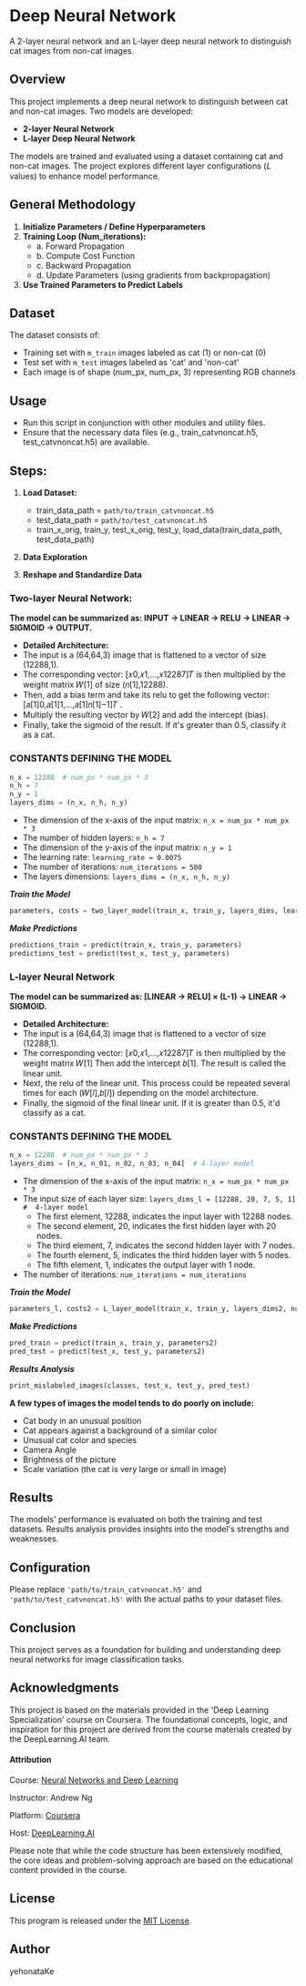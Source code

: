 # Deep Neural Network
A 2-layer neural network and an L-layer deep neural network to distinguish cat images from non-cat images.

## Overview

This project implements a deep neural network to distinguish between cat and non-cat images. Two models are developed:

  -  **2-layer Neural Network**
  -  **L-layer Deep Neural Network**

The models are trained and evaluated using a dataset containing cat and non-cat images. The project explores different layer configurations (𝐿 values) to enhance model performance.

## General Methodology

1. **Initialize Parameters / Define Hyperparameters**
2. **Training Loop (Num_iterations):**
    - a. Forward Propagation
    - b. Compute Cost Function
    - c. Backward Propagation
    - d. Update Parameters (using gradients from backpropagation)
3. **Use Trained Parameters to Predict Labels**

## Dataset

The dataset consists of:
- Training set with `m_train` images labeled as cat (1) or non-cat (0)
- Test set with `m_test` images labeled as 'cat' and 'non-cat'
- Each image is of shape (num_px, num_px, 3) representing RGB channels

## Usage

- Run this script in conjunction with other modules and utility files.
- Ensure that the necessary data files (e.g., train_catvnoncat.h5, test_catvnoncat.h5) are available.

## Steps:
1. **Load Dataset:**
   - train_data_path = `path/to/train_catvnoncat.h5`
   - test_data_path = `path/to/test_catvnoncat.h5`
   - train_x_orig, train_y, test_x_orig, test_y, load_data(train_data_path, test_data_path)

2. **Data Exploration**

3. **Reshape and Standardize Data**

### Two-layer Neural Network:

**The model can be summarized as: INPUT -> LINEAR -> RELU -> LINEAR -> SIGMOID -> OUTPUT.**
  - **Detailed Architecture:**
  - The input is a (64,64,3) image that is flattened to a vector of size (12288,1).
  - The corresponding vector: [𝑥0,𝑥1,...,𝑥12287]𝑇 is then multiplied by the weight matrix 𝑊[1] of size (𝑛[1],12288).
  - Then, add a bias term and take its relu to get the following vector: [𝑎[1]0,𝑎[1]1,...,𝑎[1]𝑛[1]−1]𝑇 .
  - Multiply the resulting vector by 𝑊[2] and add the intercept (bias).
  - Finally, take the sigmoid of the result. If it's greater than 0.5, classify it as a cat.

### CONSTANTS DEFINING THE MODEL ####
```python
n_x = 12288  # num_px * num_px * 3
n_h = 7
n_y = 1
layers_dims = (n_x, n_h, n_y)
```
  - The dimension of the x-axis of the input matrix: `n_x = num_px * num_px * 3`
  - The number of hidden layers: `n_h = 7`
  - The dimension of the y-axis of the input matrix: `n_y = 1`
  - The learning rate: `learning_rate = 0.0075`
  - The number of iterations: `num_iterations = 500`
  - The layers dimensions: `layers_dims = (n_x, n_h, n_y)`

***Train the Model***
```python
parameters, costs = two_layer_model(train_x, train_y, layers_dims, learning_rate, num_iterations, print_cost=True)
```

***Make Predictions***
```python
predictions_train = predict(train_x, train_y, parameters)
predictions_test = predict(test_x, test_y, parameters)
```

### L-layer Neural Network

**The model can be summarized as: [LINEAR -> RELU] × (L-1) -> LINEAR -> SIGMOID.**
  - **Detailed Architecture:**
  - The input is a (64,64,3) image that is flattened to a vector of size (12288,1).
  - The corresponding vector: [𝑥0,𝑥1,...,𝑥12287]𝑇 is then multiplied by the weight matrix 𝑊[1] Then add the intercept 𝑏[1]. The result is called the linear unit.
  - Next, the relu of the linear unit. This process could be repeated several times for each (𝑊[𝑙],𝑏[𝑙]) depending on the model architecture.
  - Finally, the sigmoid of the final linear unit. If it is greater than 0.5, it'd classify as a cat.

### CONSTANTS DEFINING THE MODEL ####
```python
n_x = 12288  # num_px * num_px * 3
layers_dims = [n_x, n_01, n_02, n_03, n_04]  # 4-layer model
```

  - The dimension of the x-axis of the input matrix: `n_x = num_px * num_px * 3`
  - The input size of each layer size: `layers_dims_l = [12288, 20, 7, 5, 1] #  4-layer model`
    -   The first element, 12288, indicates the input layer with 12288 nodes.
    -   The second element, 20, indicates the first hidden layer with 20 nodes.
    -   The third element, 7, indicates the second hidden layer with 7 nodes.
    -   The fourth element, 5, indicates the third hidden layer with 5 nodes.
    -   The fifth element, 1, indicates the output layer with 1 node.
  - The number of iterations: `num_iterations = num_iterations`

***Train the Model***
```python
parameters_l, costs2 = L_layer_model(train_x, train_y, layers_dims2, num_iterations=num_iterations, print_cost=True)
```

***Make Predictions***
```python
pred_train = predict(train_x, train_y, parameters2)
pred_test = predict(test_x, test_y, parameters2)
```

***Results Analysis***
```python
print_mislabeled_images(classes, test_x, test_y, pred_test)
```

****A few types of images the model tends to do poorly on include:****
 - Cat body in an unusual position
 - Cat appears against a background of a similar color
 - Unusual cat color and species
 - Camera Angle
 - Brightness of the picture
 - Scale variation (the cat is very large or small in image)

## Results

The models' performance is evaluated on both the training and test datasets. Results analysis provides insights into the model's strengths and weaknesses.

## Configuration

Please replace `'path/to/train_catvnoncat.h5'` and `'path/to/test_catvnoncat.h5'` with the actual paths to your dataset files.

## Conclusion

This project serves as a foundation for building and understanding deep neural networks for image classification tasks.

## Acknowledgments

This project is based on the materials provided in the 'Deep Learning Specialization' course on Coursera. The foundational concepts, logic, and inspiration for this project are derived from the course materials created by the DeepLearning.AI team.

#### Attribution

Course: [Neural Networks and Deep Learning](https://www.coursera.org/learn/neural-networks-deep-learning?specialization=deep-learning) 

Instructor: Andrew Ng 

Platform: [Coursera](https://www.coursera.org)

Host: [DeepLearning.AI](https://www.deeplearning.ai)

Please note that while the code structure has been extensively modified, the core ideas and problem-solving approach are based on the educational content provided in the course.

## License

This program is released under the [MIT License](https://github.com/yehonatanke/Deep_Neural_Network/blob/main/LICENSE).

## Author

yehonataKe

